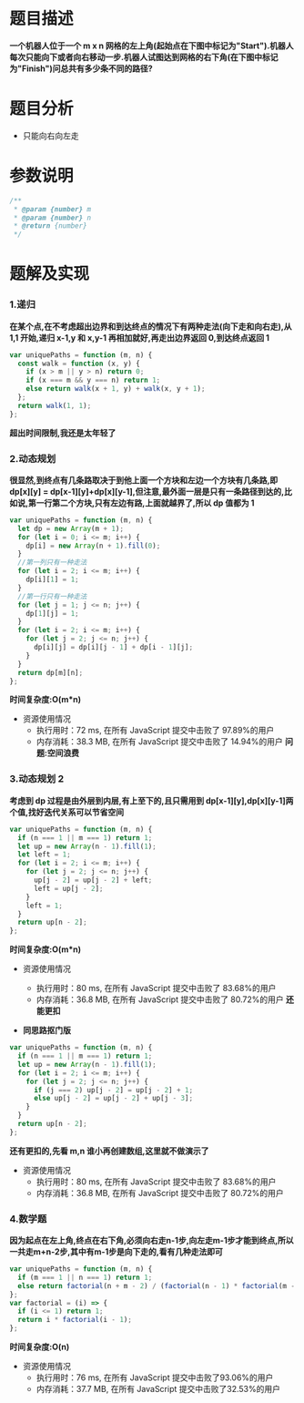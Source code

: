 # 题目描述

**一个机器人位于一个 m x n 网格的左上角(起始点在下图中标记为"Start").机器人每次只能向下或者向右移动一步.机器人试图达到网格的右下角(在下图中标记为"Finish")问总共有多少条不同的路径?**

# 题目分析

- 只能向右向左走

# 参数说明

```js
/**
 * @param {number} m
 * @param {number} n
 * @return {number}
 */
```

# 题解及实现

### 1.递归

**在某个点,在不考虑超出边界和到达终点的情况下有两种走法(向下走和向右走),从 1,1 开始,递归 x-1,y 和 x,y-1 再相加就好,再走出边界返回 0,到达终点返回 1**

```js
var uniquePaths = function (m, n) {
  const walk = function (x, y) {
    if (x > m || y > n) return 0;
    if (x === m && y === n) return 1;
    else return walk(x + 1, y) + walk(x, y + 1);
  };
  return walk(1, 1);
};
```

**超出时间限制,我还是太年轻了**

### 2.动态规划

**很显然,到终点有几条路取决于到他上面一个方块和左边一个方块有几条路,即 dp[x][y] = dp[x-1][y]+dp[x][y-1],但注意,最外面一层是只有一条路径到达的,比如说,第一行第二个方块,只有左边有路,上面就越界了,所以 dp 值都为 1**

```js
var uniquePaths = function (m, n) {
  let dp = new Array(m + 1);
  for (let i = 0; i <= m; i++) {
    dp[i] = new Array(n + 1).fill(0);
  }
  //第一列只有一种走法
  for (let i = 2; i <= m; i++) {
    dp[i][1] = 1;
  }
  //第一行只有一种走法
  for (let j = 1; j <= n; j++) {
    dp[1][j] = 1;
  }
  for (let i = 2; i <= m; i++) {
    for (let j = 2; j <= n; j++) {
      dp[i][j] = dp[i][j - 1] + dp[i - 1][j];
    }
  }
  return dp[m][n];
};
```

**时间复杂度:O(m\*n)**

- 资源使用情况
  - 执行用时：72 ms, 在所有 JavaScript 提交中击败了 97.89%的用户
  - 内存消耗：38.3 MB, 在所有 JavaScript 提交中击败了 14.94%的用户
    **问题:空间浪费**

### 3.动态规划 2

**考虑到 dp 过程是由外层到内层,有上至下的,且只需用到 dp[x-1][y],dp[x][y-1]两个值,找好迭代关系可以节省空间**

```js
var uniquePaths = function (m, n) {
  if (n === 1 || m === 1) return 1;
  let up = new Array(n - 1).fill(1);
  let left = 1;
  for (let i = 2; i <= m; i++) {
    for (let j = 2; j <= n; j++) {
      up[j - 2] = up[j - 2] + left;
      left = up[j - 2];
    }
    left = 1;
  }
  return up[n - 2];
};
```

**时间复杂度:O(m\*n)**

- 资源使用情况

  - 执行用时：80 ms, 在所有 JavaScript 提交中击败了 83.68%的用户
  - 内存消耗：36.8 MB, 在所有 JavaScript 提交中击败了 80.72%的用户
    **还能更扣**

- **同思路抠门版**

```js
var uniquePaths = function (m, n) {
  if (n === 1 || m === 1) return 1;
  let up = new Array(n - 1).fill(1);
  for (let i = 2; i <= m; i++) {
    for (let j = 2; j <= n; j++) {
      if (j === 2) up[j - 2] = up[j - 2] + 1;
      else up[j - 2] = up[j - 2] + up[j - 3];
    }
  }
  return up[n - 2];
};
```

**还有更扣的,先看 m,n 谁小再创建数组,这里就不做演示了**

- 资源使用情况
  - 执行用时：80 ms, 在所有 JavaScript 提交中击败了 83.68%的用户
  - 内存消耗：36.8 MB, 在所有 JavaScript 提交中击败了 80.72%的用户

### 4.数学题
**因为起点在左上角,终点在右下角,必须向右走n-1步,向左走m-1步才能到终点,所以一共走m+n-2步,其中有m-1步是向下走的,看有几种走法即可**
```js
var uniquePaths = function (m, n) {
  if (m === 1 || n === 1) return 1;
  else return factorial(n + m - 2) / (factorial(n - 1) * factorial(m - 1));
};
var factorial = (i) => {
  if (i <= 1) return 1;
  return i * factorial(i - 1);
};
```
**时间复杂度:O(n)**
- 资源使用情况  
  + 执行用时：76 ms, 在所有 JavaScript 提交中击败了93.06%的用户
  + 内存消耗：37.7 MB, 在所有 JavaScript 提交中击败了32.53%的用户